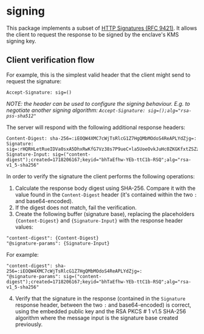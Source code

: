 # signing

This package implements a subset of [HTTP Signatures (RFC 9421)](https://datatracker.ietf.org/doc/rfc9421/). It allows the client to request the response to be signed by the enclave's KMS signing key.

## Client verification flow

For example, this is the simplest valid header that the client might send to request the signature:

```
Accept-Signature: sig=()
```

_NOTE: the header can be used to configure the signing behaviour. E.g. to negotiate another signing algorithm: `Accept-Signature: sig=();alg="rsa-pss-sha512"`_

The server will respond with the following additional response headers:

```
Content-Digest: sha-256=:iEOQW4XMC7cWjTsRlcG1Z7HgQMbMOdoS4ReAPLYdZjg=:
Signature: sig=:rHQRHLetRueIDVa0sxA5DhxRwKfG7Vz38s7P9ueC+la5UoeOvkJuHc0ZKGKfxtZSZzvhX+xH2u1J7BjHt5/+zdz+uuqZr/e5JeOYpIqQ+8p0t/CRdpfH2OF6ZOZ1ZqBCaQqeYIfG/0BtVymhCNJLTR83+3ldnN+3yLVDVixT6mgcSIdrD8W0Rb9le6ctc4NSTZIx711uNMx+RsY7Ia6z+zvJhS6Y55wLZo+JZxpxbj2RnQralSAkFWcMwS3OgYyN413y1YiYOJ3q9AOeGPgqM4qjSQv9MQSY62d6ed0K3jPXQfFxwKLZ/n/GKaj7DjClYEpCCgbABq9QWXMfzYotpA==:
Signature-Input: sig=("content-digest");created=1718206167;keyid="bhTaEfhw-YEb-ttC1b-RSQ";alg="rsa-v1_5-sha256"
```

In order to verify the signature the client performs the following operations:

1. Calculate the response body digest using SHA-256. Compare it with the value found in the `Content-Digest` header (it's contained within the two `:` and base64-encoded).
2.  If the digest does not match, fail the verification.
3. Create the following buffer (signature base), replacing the placeholders `{Content-Digest}` and `{Signature-Input}` with the response header values:

```
"content-digest": {Content-Digest}
"@signature-params": {Signature-Input}
```

For example:

```
"content-digest": sha-256=:iEOQW4XMC7cWjTsRlcG1Z7HgQMbMOdoS4ReAPLYdZjg=:
"@signature-params": sig=("content-digest");created=1718206167;keyid="bhTaEfhw-YEb-ttC1b-RSQ";alg="rsa-v1_5-sha256"
```

4. Verify that the signature in the response (contained in the `Signature` response header, between the two `:` and base64-encoded) is correct, using the embedded public key and the RSA PKCS # 1 v1.5 SHA-256 algorithm where the message input is the signature base created previously.

